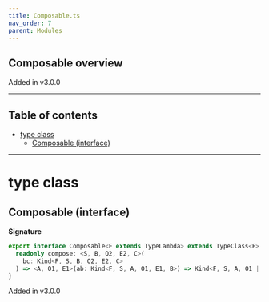 ```yaml
---
title: Composable.ts
nav_order: 7
parent: Modules
---
```


## Composable overview

Added in v3.0.0

---

<h2 class="text-delta">Table of contents</h2>

- [type class](#type-class)
  - [Composable (interface)](#composable-interface)

---

# type class

## Composable (interface)

**Signature**

```ts
export interface Composable<F extends TypeLambda> extends TypeClass<F> {
  readonly compose: <S, B, O2, E2, C>(
    bc: Kind<F, S, B, O2, E2, C>
  ) => <A, O1, E1>(ab: Kind<F, S, A, O1, E1, B>) => Kind<F, S, A, O1 | O2, E1 | E2, C>
}
```

Added in v3.0.0
